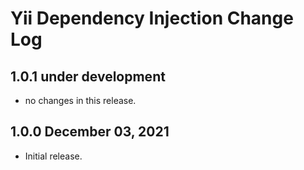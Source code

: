 # Yii Dependency Injection Change Log

## 1.0.1 under development

- no changes in this release.

## 1.0.0 December 03, 2021

- Initial release.